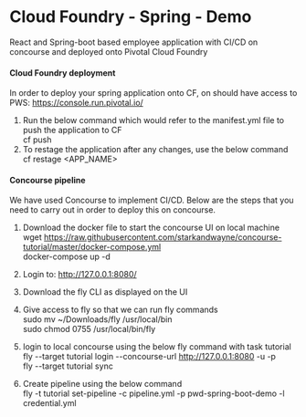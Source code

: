 # Cloud Foundry - Spring - Demo
React and Spring-boot based employee application with CI/CD on concourse and deployed onto Pivotal Cloud Foundry

#### Cloud Foundry deployment
In order to deploy your spring application onto CF, on should have access to PWS: https://console.run.pivotal.io/  <br />
1. Run the below command which would refer to the manifest.yml file to push the application to CF <br />
cf push 
2. To restage the application after any changes, use the below command <br />
cf restage <APP_NAME>

#### Concourse pipeline
We have used Concourse to implement CI/CD. Below are the steps that you need to carry out in order to deploy this on concourse. 
 
1. Download the docker file to start the concourse UI on local machine <br />
wget https://raw.githubusercontent.com/starkandwayne/concourse-tutorial/master/docker-compose.yml <br />
docker-compose up -d

2. Login to: http://127.0.0.1:8080/

3. Download the fly CLI as displayed on the UI

4. Give access to fly so that we can run fly commands <br />
sudo mv ~/Downloads/fly /usr/local/bin <br />
sudo chmod 0755 /usr/local/bin/fly

5. login to local concourse using the below fly command with task tutorial <br />
fly --target tutorial login --concourse-url http://127.0.0.1:8080 -u <user> -p <pass> <br />
fly --target tutorial sync

6. Create pipeline using the below command <br /> 
fly -t tutorial set-pipeline -c pipeline.yml -p pwd-spring-boot-demo -l credential.yml